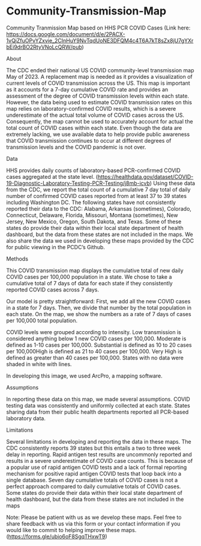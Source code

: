 # Community-Transmission-Map
Community Tranmission Map based on HHS PCR COVID Cases (Link here: https://docs.google.com/document/d/e/2PACX-1vQjZfuOPvYZxvie_2CInHuY9NvTqdUoNE3DFQM4c4T6A7kT8sZx8jU7gYXrbEi9drBO2RtyVNoLcQRW/pub)

About

The CDC ended their national US COVID community-level transmission map May of 2023. A replacement map is needed as it provides a visualization of current levels of COVID transmission across the US. This map is important as it accounts for a 7-day cumulative COVID rate and provides an assessment of the degree of COVID transmission levels within each state. However, the data being used to estimate COVID transmission rates on this map relies on laboratory-confirmed COVID results, which is a severe underestimate of the actual total volume of COVID cases across the US. Consequently, the map cannot be used to accurately account for actual the total count of COVID cases within each state. Even though the data are extremely lacking, we use available data to help provide public awareness that COVID transmission continues to occur at different degrees of transmission levels and the COVID pandemic is not over.

Data

HHS provides daily counts of laboratory-based PCR-confirmed COVID cases aggregated at the state level. (https://healthdata.gov/dataset/COVID-19-Diagnostic-Laboratory-Testing-PCR-Testing/j8mb-icvb) Using these data from the CDC, we report the total count of a cumulative 7 day total of daily number of confirmed COVID cases reported from at least 37 to 39 states including Washington DC. The following states have not consistently reported their data to the CDC: Alabama, Arkansas (sometimes), Colorado, Connecticut, Delaware, Florida, Missouri, Montana (sometimes), New Jersey, New Mexico, Oregon, South Dakota, and Texas. Some of these states do provide their data within their local state department of health dashboard, but the data from these states are not included in the maps. We also share the data we used in developing these maps provided by the CDC for public viewing in the PCDC’s Github.

Methods

This COVID transmission map displays the cumulative total of new daily COVID cases per 100,000 population in a state. We chose to take a cumulative total of 7 days of data for each state if they consistently reported COVID cases across 7 days. 

Our model is pretty straightforward: First, we add all the new COVID cases in a state for 7 days. Then, we divide that number by the total population in each state. On the map, we show the numbers as a rate of 7 days of cases per 100,000 total population.

COVID levels were grouped according to intensity. Low transmission is considered anything below 1 new COVID cases per 100,000. Moderate is defined as 1-10 cases per 100,000. Substantial is defined as 10 to 20 cases per 100,000High is defined as 21 to 40 cases per 100,000. Very High is defined as greater than 40 cases per 100,000. States with no data were shaded in white with lines.

In developing this image, we used ArcPro, a mapping software.


Assumptions

In reporting these data on this map, we made several assumptions. COVID testing data was consistently and uniformly collected at each state. States sharing data from their public health departments reported all PCR-based laboratory data.

Limitations

Several limitations in developing and reporting the data in these maps. The CDC consistently reports 39 states but this entails a two to three week delay in reporting. Rapid antigen test results are uncommonly reported and results in a severe underestimate of COVID case counts. This is because of a popular use of rapid antigen COVID tests and a lack of formal reporting mechanism for positive rapid antigen COVID tests that loop back into a single database. Seven day cumulative totals of COVID cases is not a perfect approach compared to daily cumulative totals of COVID cases. Some states do provide their data within their local state department of health dashboard, but the data from these states are not included in the maps

Note: Please be patient with us as we develop these maps. Feel free to share feedback with us via this form or your contact information if you would like to commit to helping improve these maps. (https://forms.gle/ubio6oF8SgqTHxwT9)
